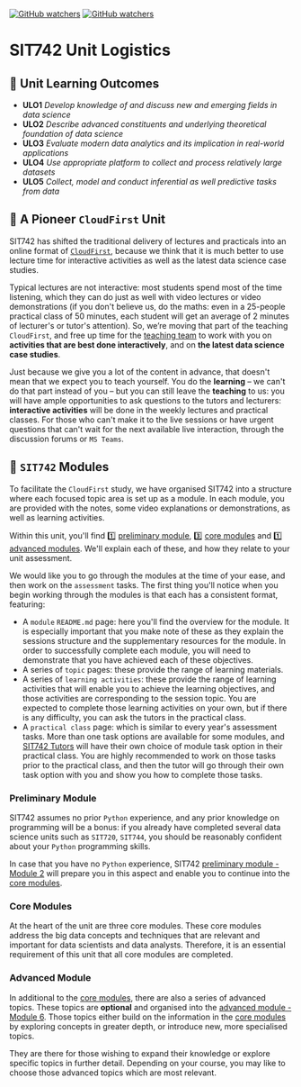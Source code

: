 [![GitHub watchers](https://img.shields.io/badge/tulip--lab-SIT742--CloudFirst-brightgreen)](../README.md)
[![GitHub watchers](https://img.shields.io/badge/Module-Induction-orange)](README.md)

# SIT742 Unit Logistics

## :dart: Unit Learning Outcomes 

- **ULO1** *Develop knowledge of and discuss new and emerging fields in data science*
- **ULO2** *Describe advanced constituents and underlying theoretical foundation of data science*
- **ULO3** *Evaluate modern data analytics and its implication in real-world applications*
- **ULO4** *Use appropriate platform to collect and process relatively large datasets*
- **ULO5** *Collect, model and conduct inferential as well predictive tasks from data*

## :rocket: A Pioneer `CloudFirst` Unit

SIT742 has shifted the traditional delivery of lectures and practicals into an online format of [`CloudFirst`](https://dteach.deakin.edu.au/2019/03/21/221812/), because we think that it is much better to use lecture time for interactive activities as well as the latest data science case studies.

Typical lectures are not interactive: most students spend most of the time listening, which they can do just as well with video lectures or video demonstrations (if you don't believe us, do the maths: even in a 25-people practical class of 50 minutes, each student will get an average of 2 minutes of lecturer's or tutor's attention). So, we’re moving that part of the teaching `CloudFirst`, and free up time for the [teaching team](M01B-Team.md) to work with you on **activities that are best done interactively**, and on **the latest data science case studies**.  

Just because we give you a lot of the content in advance, that doesn't mean that we expect you to teach yourself. You do the **learning** – we can't do that part instead of you – but you can still leave the **teaching** to us: you will have ample opportunities to ask questions to the tutors and lecturers: **interactive activities** will be done in the weekly lectures and practical classes. For those who can't make it to the live sessions or have urgent questions that can't wait for the next available live interaction, through the discussion forums or `MS Teams`.

## :microscope: `SIT742` Modules

To facilitate the `CloudFirst` study, we have organised SIT742 into a structure where each focused topic area is set up as a module. In each module, you are provided with the notes, some video explanations or demonstrations, as well as learning activities.

Within this unit, you'll find :one: [preliminary module](#preliminary-modules), :three: [core modules](#core-modules) and :one: [advanced modules](#advanced-modules). We'll explain each of these, and how they relate to your unit assessment.

We would like you to go through the modules at the time of your ease, and then work on the `assessment` tasks. The first thing you'll notice when you begin working through the modules is that each has a consistent format, featuring:

- A `module` `README.md` page: here you'll find the overview for the module. It is especially important that you make note of these as they explain the sessions structure and the supplementary resources for the module. In order to successfully complete each module, you will need to demonstrate that you have achieved each of these objectives.
- A series of `topic` pages: these provide the range of learning materials.
- A series of `learning activities`: these provide the range of learning activities that will enable you to achieve the learning objectives, and those activities are corresponding to the session topic. You are expected to complete those learning activities on your own, but if there is any difficulty, you can ask the tutors in the practical class. 
- A `practical class` page: which is similar to every year's assessment tasks. More than one task options are available for some modules, and [SIT742 Tutors](M01B-Team.md) will have their own choice of module task option in their practical class. You are highly recommended to work on those tasks prior to the practical class, and then the tutor will go through their own task option with you and show you how to complete those tasks.  

### Preliminary Module

SIT742 assumes no prior `Python` experience, and any prior knowledge on programming will be a bonus: if you already have completed several data science units such as `SIT720`, `SIT744`, you should be reasonably confident about your `Python` programming skills.

In case that you have no `Python` experience, SIT742 [preliminary module - Module 2](../M02-Python/README.md) will prepare you in this aspect and enable you to continue into the [core modules](#core-modules). 

### Core Modules

At the heart of the unit are three core modules. These core modules address the big data concepts and techniques that are relevant and important for data scientists and data analysts. Therefore, it is an essential requirement of this unit that all core modules are completed.

### Advanced Module

In additional to the [core modules](#core-modules), there are also a series of advanced topics. These topics are **optional** and organised into the [advanced module - Module 6](../M06-Advanced/README.md). Those topics either build on the information in the [core modules](#core-modules) by exploring concepts in greater depth, or introduce new, more specialised topics.

They are there for those wishing to expand their knowledge or explore specific topics in further detail. Depending on your course, you may like to choose those advanced topics which are most relevant.





